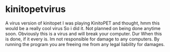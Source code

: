 # kinitopetvirus
A virus version of kinitopet
I was playing KinitoPET and thought, hmm this would be a really cool virus
So i did it.
Not planned on being done anytime soon.
Obviously this is a virus and will break your computer. Dur
When this is done, if it every is. Im not responsible for damage to any computers.
By running the program you are freeing me from any legal liability for damages.
